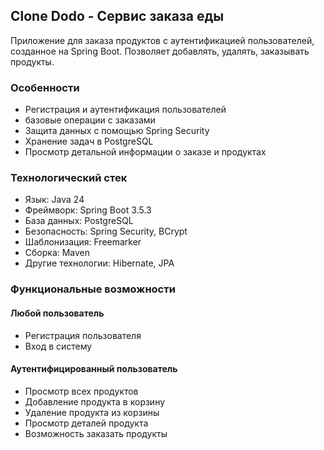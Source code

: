 ## Clone Dodo - Сервис заказа еды

Приложение для заказа продуктов с аутентификацией пользователей, созданное на Spring Boot. Позволяет добавлять, удалять, заказывать продукты.

### Особенности

- Регистрация и аутентификация пользователей
- базовые операции с заказами
- Защита данных с помощью Spring Security
- Хранение задач в PostgreSQL
- Просмотр детальной информации о заказе и продуктах

### Технологический стек

- Язык: Java 24
- Фреймворк: Spring Boot 3.5.3
- База данных: PostgreSQL
- Безопасность: Spring Security, BCrypt
- Шаблонизация: Freemarker
- Сборка: Maven
- Другие технологии: Hibernate, JPA

### Функциональные возможности
#### Любой пользователь
- Регистрация пользователя
- Вход в систему
#### Аутентифицированный пользователь
- Просмотр всех продуктов
- Добавление продукта в корзину
- Удаление продукта из корзины
- Просмотр деталей продукта
- Возможность заказать продукты
